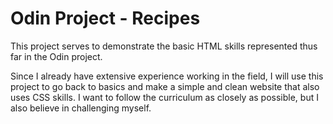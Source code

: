 # Odin Project - Recipes
This project serves to demonstrate the basic HTML skills represented thus far in the Odin project.

Since I already have extensive experience working in the field, I will use this project to go back to basics and make a simple and clean website that also uses CSS skills. I want to follow the curriculum as closely as possible, but I also believe in challenging myself.
